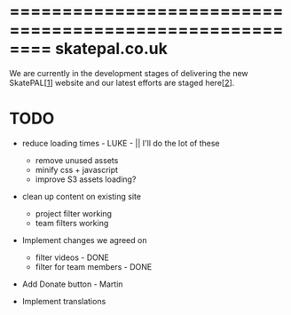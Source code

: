 ========================================================
skatepal.co.uk
========================================================
We are currently in the development stages of delivering the new SkatePAL[[1]] website
and our latest efforts are staged here[[2]].

TODO
====
  - reduce loading times - LUKE - || I'll do the lot of these
    - remove unused assets
    - minify css + javascript
    - improve S3 assets loading?

  - clean up content on existing site
    - project filter working
    - team filters working

  - Implement changes we agreed on
    - filter videos - DONE
    - filter for team members - DONE
  - Add Donate button - Martin
  - Implement translations


[1]: https://www.skatepal.co.uk
[2]: http://skatepal-app.herokuapp.com/
